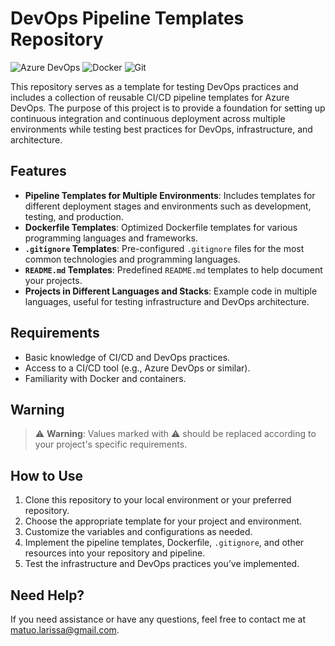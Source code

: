 # DevOps Pipeline Templates Repository
![Azure DevOps](https://img.shields.io/badge/Azure_DevOps-0078D7?style=for-the-badge&logo=azure-devops&logoColor=white)
![Docker](https://img.shields.io/badge/Docker-2CA5E0?style=for-the-badge&logo=docker&logoColor=white)
![Git](https://img.shields.io/badge/GIT-E44C30?style=for-the-badge&logo=git&logoColor=white)

This repository serves as a template for testing DevOps practices and includes a collection of reusable CI/CD pipeline templates for Azure DevOps. The purpose of this project is to provide a foundation for setting up continuous integration and continuous deployment across multiple environments while testing best practices for DevOps, infrastructure, and architecture.

## Features

- **Pipeline Templates for Multiple Environments**: Includes templates for different deployment stages and environments such as development, testing, and production.
- **Dockerfile Templates**: Optimized Dockerfile templates for various programming languages and frameworks.
- **`.gitignore` Templates**: Pre-configured `.gitignore` files for the most common technologies and programming languages.
- **`README.md` Templates**: Predefined `README.md` templates to help document your projects.
- **Projects in Different Languages and Stacks**: Example code in multiple languages, useful for testing infrastructure and DevOps architecture.

## Requirements

- Basic knowledge of CI/CD and DevOps practices.
- Access to a CI/CD tool (e.g., Azure DevOps or similar).
- Familiarity with Docker and containers.

## Warning

> ⚠️ **Warning**: Values marked with ⚠️ should be replaced according to your project's specific requirements.

## How to Use

1. Clone this repository to your local environment or your preferred repository.
2. Choose the appropriate template for your project and environment.
3. Customize the variables and configurations as needed.
4. Implement the pipeline templates, Dockerfile, `.gitignore`, and other resources into your repository and pipeline.
5. Test the infrastructure and DevOps practices you’ve implemented.

## Need Help?

If you need assistance or have any questions, feel free to contact me at [matuo.larissa@gmail.com](mailto:matuo.larissa@gmail.com).
